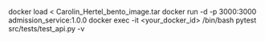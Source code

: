 docker load < Carolin_Hertel_bento_image.tar
docker run -d -p 3000:3000 admission_service:1.0.0
docker exec -it <your_docker_id> /bin/bash 
pytest src/tests/test_api.py -v